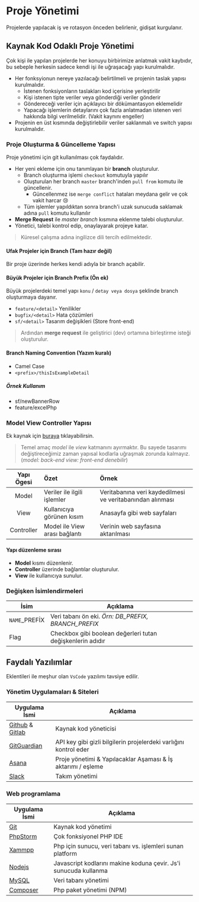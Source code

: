 # Proje Yönetimi <!-- omit in toc -->

Projelerde yapılacak iş ve rotasyon önceden belirlenir, gidişat kurgulanır.

## Kaynak Kod Odaklı Proje Yönetimi

Çok kişi ile yapılan projelerde her konuyu birbirimize anlatmak vakit kaybıdır, bu sebeple herkesin sadece kendi işi ile uğraşacağı yapı kurulmalıdır.

- Her fonksyionun nereye yazılacağı belirtilmeli ve projenin taslak yapısı kurulmalıdır.
  - İstenen fonksiyonların taslakları kod içerisine yerleştirilir
  - Kişi istenen tipte veriler veya gönderdiği veriler gönderir
  - Göndereceği veriler için açıklayıcı bir dökümantasyon eklemelidir
  - Yapacağı işlemlerin detaylarını çok fazla anlatmadan istenen veri hakkında bilgi verilmelidir. (Vakit kaynını engeller)
- Projenin en üst kısmında değiştirlebilir veriler saklanmalı ve switch yapısı kurulmalıdır.

### Proje Oluşturma & Güncelleme Yapısı

Proje yönetimi için git kullanılması çok faydalıdır.

- Her yeni ekleme için onu tanımlayan bir **branch** oluşturulur.
  - Branch oluşturma işlemi `checkout` komutuyla yapılır
  - Oluşturulan her branch `master` branch'inden `pull from` komutu ile güncellenir.
    - Güncellenmez ise `merge conflict` hataları meydana gelir ve çok vakit harcar 😢
  - Tüm işlemler yapıldıktan sonra branch'i uzak sunucuda saklamak adına `pull` komutu kullanılır
- **Merge Request** ile *master branch* kısmına eklenme talebi oluşturulur.
- Yönetici, talebi kontrol edip, onaylayarak projeye katar.

> Küresel çalışma adına ingilizce dili tercih edilmektedir.

#### Ufak Projeler için Branch (Tam hazır değil)

Bir proje üzerinde herkes kendi adıyla bir branch açabilir.

#### Büyük Projeler için Branch Prefix (Ön ek)

Büyük projelerdeki temel yapı `konu` / `detay veya dosya` şeklinde branch oluşturmaya dayanır.

- `feature/<detail>` Yenilikler
- `bugfix/<detail>` Hata çözümleri
- `sf/<detail>` Tasarım değişikleri (Store front-end)

> Ardından **merge request** ile geliştirici (dev) ortamına birleştirme isteği oluşturulur.

#### Branch Naming Convention (Yazım kuralı)

- Camel Case
- `<prefix>/thisIsExampleDetail`

##### Örnek Kullanım

- sf/newBannerRow
- feature/excelPhp

### Model View Controller Yapısı

Ek kaynak için [buraya](https://blog.koddit.com/yazilim/mvc-nedir-gercek-orneklerle-mvc-nedir-anlayalim/) tıklayabilirsin.

> Temel amaç *model* ile *view* katmanını ayırmaktır. Bu sayede tasarımı değiştireceğimiz zaman yapısal kodlarla uğraşmak zorunda kalmayız. (*model: back-end view: front-end denebilir*)

| Yapı Ögesi | Özet                          | Örnek                                                     |
| :--------: | :---------------------------- | :-------------------------------------------------------- |
|   Model    | Veriler ile ilgili işlemler   | Veritabanına veri kaydedilmesi ve veritabanından alınması |
|    View    | Kullanıcıya görünen kısım     | Anasayfa gibi web sayfaları                               |
| Controller | Model ile View arası bağlantı | Verinin web sayfasına aktarılması                         |

#### Yapı düzenleme sırası

- **Model** kısmı düzenlenir.
- **Controller** üzerinde bağlantılar oluşturulur.
- **View** ile kullanıcıya sunulur.

### Değişken İsimlendirmeleri

| İsim          | Açıklama                                                   |
| ------------- | ---------------------------------------------------------- |
| `NAME`_PREFİX | Veri tabanı ön eki. *Örn: DB_PREFIX, BRANCH_PREFIX*        |
| Flag          | Checkbox gibi boolean değerleri tutan değişkenlerin adıdır |

## Faydalı Yazılımlar

Eklentileri ile meşhur olan `VsCode` yazılımı tavsiye edilir.

### Yönetim Uygulamaları & Siteleri

| Uygulama İsmi                                                | Açıklama                                                          |
| ------------------------------------------------------------ | ----------------------------------------------------------------- |
| [Github](https://github.com/) & [Gitlab](https://gitlab.com) | Kaynak kod yöneticisi                                             |
| [GitGuardian](https://app.gitguardian.com/)                  | API key gibi gizli bilgilerin projelerdeki varlığını kontrol eder |
| [Asana](https://asana.com/)                                  | Proje yönetimi & Yapılacaklar Aşaması & İş aktarımı / eşleme      |
| [Slack](https://slack.com/)                                  | Takım yönetimi                                                    |

### Web programlama

| Uygulama İsmi                                                            | Açıklama                                                         |
| ------------------------------------------------------------------------ | ---------------------------------------------------------------- |
| [Git](https://git-scm.com/downloads)                                     | Kaynak kod yönetimi                                              |
| [PhpStorm](https://www.jetbrains.com/phpstorm/download/#section=windows) | Çok fonksiyonel PHP IDE                                          |
| [Xammpp](https://www.apachefriends.org/tr/download.html)                 | Php için sunucu, veri tabanı vs. işlemleri sunan platform        |
| [Nodejs](https://nodejs.org/en/download/)                                | Javascript kodlarını makine koduna çevir. Js'i sunucuda kullanma |
| [MySQL](https://www.mysql.com/downloads/)                                | Veri tabanı yönetimi                                             |
| [Composer](https://getcomposer.org/download/)                            | Php paket yönetimi (NPM)                                         | Nodejs) gibi |
